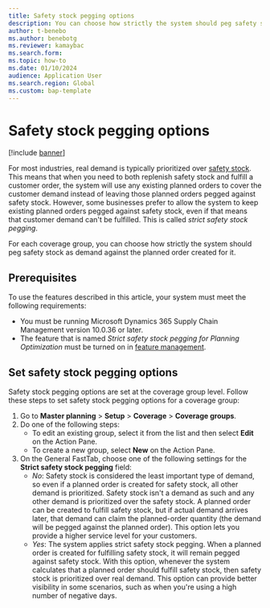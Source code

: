 ```yaml
---
title: Safety stock pegging options
description: You can choose how strictly the system should peg safety stock as demand against the planned order created for it.
author: t-benebo
ms.author: benebotg
ms.reviewer: kamaybac
ms.search.form:
ms.topic: how-to
ms.date: 01/10/2024
audience: Application User
ms.search.region: Global
ms.custom: bap-template
---
```



# Safety stock pegging options

[!include [banner](../includes/banner.md)]

For most industries, real demand is typically prioritized over [safety stock](safety-stock-replenishment.md). This means that when you need to both replenish safety stock and fulfill a customer order, the system will use any existing planned orders to cover the customer demand instead of leaving those planned orders pegged against safety stock. However, some businesses prefer to allow the system to keep existing planned orders pegged against safety stock, even if that means that customer demand can't be fulfilled. This is called *strict safety stock pegging*.

For each coverage group, you can choose how strictly the system should peg safety stock as demand against the planned order created for it.

## Prerequisites

To use the features described in this article, your system must meet the following requirements:

- You must be running Microsoft Dynamics 365 Supply Chain Management version 10.0.36 or later.
- The feature that is named *Strict safety stock pegging for Planning Optimization* must be turned on in [feature management](../../fin-ops-core/fin-ops/get-started/feature-management/feature-management-overview.md).

## Set safety stock pegging options

Safety stock pegging options are set at the coverage group level. Follow these steps to set safety stock pegging options for a coverage group:

1. Go to **Master planning** \> **Setup** \> **Coverage** \> **Coverage groups**.
1. Do one of the following steps:
    - To edit an existing group, select it from the list and then select **Edit** on the Action Pane.
    - To create a new group, select **New** on the Action Pane.
1. On the General FastTab, choose one of the following settings for the **Strict safety stock pegging** field:
    - *No*: Safety stock is considered the least important type of demand, so even if a planned order is created for safety stock, all other demand is prioritized. Safety stock isn't a demand as such and any other demand is prioritized over the safety stock. A planned order can be created to fulfill safety stock, but if actual demand arrives later, that demand can claim the planned-order quantity (the demand will be pegged against the planned order). This option lets you provide a higher service level for your customers.
    - *Yes*: The system applies strict safety stock pegging. When a planned order is created for fulfilling safety stock, it will remain pegged against safety stock.  With this option, whenever the system calculates that a planned order should fulfill safety stock, then safety stock is prioritized over real demand. This option can provide better visibility in some scenarios, such as when you're using a high number of negative days.
